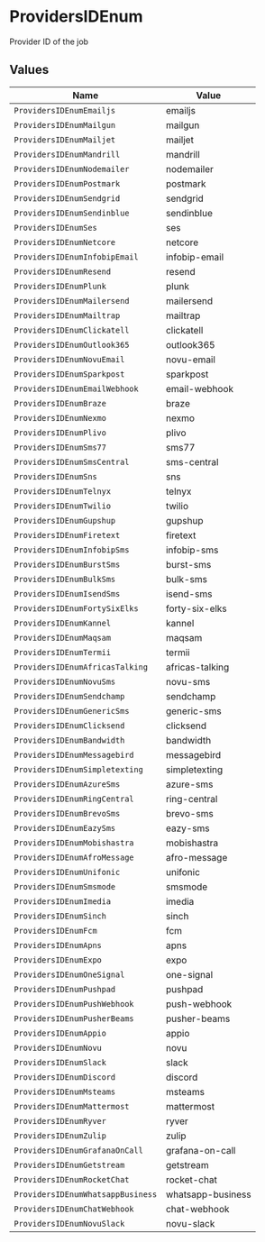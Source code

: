 # ProvidersIDEnum

Provider ID of the job


## Values

| Name                              | Value                             |
| --------------------------------- | --------------------------------- |
| `ProvidersIDEnumEmailjs`          | emailjs                           |
| `ProvidersIDEnumMailgun`          | mailgun                           |
| `ProvidersIDEnumMailjet`          | mailjet                           |
| `ProvidersIDEnumMandrill`         | mandrill                          |
| `ProvidersIDEnumNodemailer`       | nodemailer                        |
| `ProvidersIDEnumPostmark`         | postmark                          |
| `ProvidersIDEnumSendgrid`         | sendgrid                          |
| `ProvidersIDEnumSendinblue`       | sendinblue                        |
| `ProvidersIDEnumSes`              | ses                               |
| `ProvidersIDEnumNetcore`          | netcore                           |
| `ProvidersIDEnumInfobipEmail`     | infobip-email                     |
| `ProvidersIDEnumResend`           | resend                            |
| `ProvidersIDEnumPlunk`            | plunk                             |
| `ProvidersIDEnumMailersend`       | mailersend                        |
| `ProvidersIDEnumMailtrap`         | mailtrap                          |
| `ProvidersIDEnumClickatell`       | clickatell                        |
| `ProvidersIDEnumOutlook365`       | outlook365                        |
| `ProvidersIDEnumNovuEmail`        | novu-email                        |
| `ProvidersIDEnumSparkpost`        | sparkpost                         |
| `ProvidersIDEnumEmailWebhook`     | email-webhook                     |
| `ProvidersIDEnumBraze`            | braze                             |
| `ProvidersIDEnumNexmo`            | nexmo                             |
| `ProvidersIDEnumPlivo`            | plivo                             |
| `ProvidersIDEnumSms77`            | sms77                             |
| `ProvidersIDEnumSmsCentral`       | sms-central                       |
| `ProvidersIDEnumSns`              | sns                               |
| `ProvidersIDEnumTelnyx`           | telnyx                            |
| `ProvidersIDEnumTwilio`           | twilio                            |
| `ProvidersIDEnumGupshup`          | gupshup                           |
| `ProvidersIDEnumFiretext`         | firetext                          |
| `ProvidersIDEnumInfobipSms`       | infobip-sms                       |
| `ProvidersIDEnumBurstSms`         | burst-sms                         |
| `ProvidersIDEnumBulkSms`          | bulk-sms                          |
| `ProvidersIDEnumIsendSms`         | isend-sms                         |
| `ProvidersIDEnumFortySixElks`     | forty-six-elks                    |
| `ProvidersIDEnumKannel`           | kannel                            |
| `ProvidersIDEnumMaqsam`           | maqsam                            |
| `ProvidersIDEnumTermii`           | termii                            |
| `ProvidersIDEnumAfricasTalking`   | africas-talking                   |
| `ProvidersIDEnumNovuSms`          | novu-sms                          |
| `ProvidersIDEnumSendchamp`        | sendchamp                         |
| `ProvidersIDEnumGenericSms`       | generic-sms                       |
| `ProvidersIDEnumClicksend`        | clicksend                         |
| `ProvidersIDEnumBandwidth`        | bandwidth                         |
| `ProvidersIDEnumMessagebird`      | messagebird                       |
| `ProvidersIDEnumSimpletexting`    | simpletexting                     |
| `ProvidersIDEnumAzureSms`         | azure-sms                         |
| `ProvidersIDEnumRingCentral`      | ring-central                      |
| `ProvidersIDEnumBrevoSms`         | brevo-sms                         |
| `ProvidersIDEnumEazySms`          | eazy-sms                          |
| `ProvidersIDEnumMobishastra`      | mobishastra                       |
| `ProvidersIDEnumAfroMessage`      | afro-message                      |
| `ProvidersIDEnumUnifonic`         | unifonic                          |
| `ProvidersIDEnumSmsmode`          | smsmode                           |
| `ProvidersIDEnumImedia`           | imedia                            |
| `ProvidersIDEnumSinch`            | sinch                             |
| `ProvidersIDEnumFcm`              | fcm                               |
| `ProvidersIDEnumApns`             | apns                              |
| `ProvidersIDEnumExpo`             | expo                              |
| `ProvidersIDEnumOneSignal`        | one-signal                        |
| `ProvidersIDEnumPushpad`          | pushpad                           |
| `ProvidersIDEnumPushWebhook`      | push-webhook                      |
| `ProvidersIDEnumPusherBeams`      | pusher-beams                      |
| `ProvidersIDEnumAppio`            | appio                             |
| `ProvidersIDEnumNovu`             | novu                              |
| `ProvidersIDEnumSlack`            | slack                             |
| `ProvidersIDEnumDiscord`          | discord                           |
| `ProvidersIDEnumMsteams`          | msteams                           |
| `ProvidersIDEnumMattermost`       | mattermost                        |
| `ProvidersIDEnumRyver`            | ryver                             |
| `ProvidersIDEnumZulip`            | zulip                             |
| `ProvidersIDEnumGrafanaOnCall`    | grafana-on-call                   |
| `ProvidersIDEnumGetstream`        | getstream                         |
| `ProvidersIDEnumRocketChat`       | rocket-chat                       |
| `ProvidersIDEnumWhatsappBusiness` | whatsapp-business                 |
| `ProvidersIDEnumChatWebhook`      | chat-webhook                      |
| `ProvidersIDEnumNovuSlack`        | novu-slack                        |